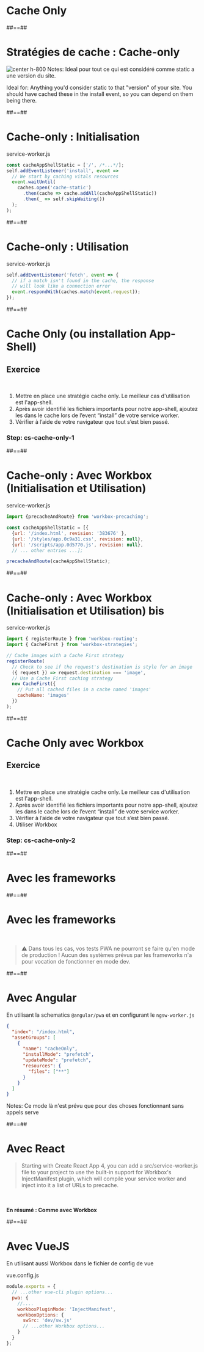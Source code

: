 <!-- .slide: class="transition bg-green" -->

# Cache Only

##==##

# Stratégies de cache : Cache-only

![center h-800](./assets/images/cache-strategy-cache-only.png)
Notes:
Ideal pour tout ce qui est considéré comme static a une version du site.

Ideal for: Anything you'd consider static to that "version" of your site.
You should have cached these in the install event, so you can depend on them being there.

##==##

<!-- .slide: class="with-code" -->

# Cache-only : Initialisation

service-worker.js

```javascript
const cacheAppShellStatic = ['/', /*...*/];
self.addEventListener('install', event =>
  // We start by caching vitals resources
  event.waitUntil(
    caches.open('cache-static')
      .then(cache => cache.addAll(cacheAppShellStatic))
      .then(_ => self.skipWaiting())
  );
);
```

<!-- .element: class="big-code" -->

##==##

<!-- .slide: class="with-code" -->

# Cache-only : Utilisation

service-worker.js

```javascript
self.addEventListener('fetch', event => {
  // if a match isn't found in the cache, the response
  // will look like a connection error
  event.respondWith(caches.match(event.request));
});
```

<!-- .element: class="big-code" -->

##==##

<!-- .slide: class="exercice" -->

# Cache Only (ou installation App-Shell)

## Exercice

<br>

1. Mettre en place une stratégie cache only. Le meilleur cas d'utilisation est l'app-shell.
1. Après avoir identifié les fichiers importants pour notre app-shell, ajoutez les dans le cache lors de l’event “install” de votre service worker.
1. Vérifier à l’aide de votre navigateur que tout s’est bien passé.

### Step: cs-cache-only-1

##==##

<!-- .slide: class="with-code" -->

# Cache-only : Avec Workbox (Initialisation et Utilisation)

service-worker.js

```javascript
import {precacheAndRoute} from 'workbox-precaching';

const cacheAppShellStatic = [{
  {url: '/index.html', revision: '383676' },
  {url: '/styles/app.0c9a31.css', revision: null},
  {url: '/scripts/app.0d5770.js', revision: null},
  // ... other entries ...];

precacheAndRoute(cacheAppShellStatic);
```

<!-- .element: class="big-code" -->

##==##

<!-- .slide: class="with-code" -->

# Cache-only : Avec Workbox (Initialisation et Utilisation) bis

service-worker.js

```javascript
import { registerRoute } from 'workbox-routing';
import { CacheFirst } from 'workbox-strategies';

// Cache images with a Cache First strategy
registerRoute(
  // Check to see if the request's destination is style for an image
  ({ request }) => request.destination === 'image',
  // Use a Cache First caching strategy
  new CacheFirst({
    // Put all cached files in a cache named 'images'
    cacheName: 'images'
  })
);
```

<!-- .element: class="big-code" -->

##==##

<!-- .slide: class="exercice" -->

# Cache Only avec Workbox

## Exercice

<br>

1. Mettre en place une stratégie cache only. Le meilleur cas d'utilisation est l'app-shell.
1. Après avoir identifié les fichiers importants pour notre app-shell, ajoutez les dans le cache lors de l’event “install” de votre service worker.
1. Vérifier à l’aide de votre navigateur que tout s’est bien passé.
1. Utiliser Workbox

### Step: cs-cache-only-2

##==##

<!-- .slide: class="transition bg-green" -->

# Avec les frameworks

##==##

# Avec les frameworks

<br>

> ⚠️ Dans tous les cas, vos tests PWA ne pourront se faire qu'en mode de production ! Aucun des systèmes prévus par les frameworks n'a pour vocation de fonctionner en mode dev.

##==##

<!-- .slide: class="with-code" -->

# Avec Angular

En utilisant la schematics `@angular/pwa` et en configurant le `ngsw-worker.js`

```json
{
  "index": "/index.html",
  "assetGroups": [
    {
      "name": "cacheOnly",
      "installMode": "prefetch",
      "updateMode": "prefetch",
      "resources": {
        "files": ["**"]
      }
    }
  ]
}
```

<!-- .element: class="big-code" -->

Notes:
Ce mode là n'est prévu que pour des choses fonctionnant sans appels serve

##==##

# Avec React

> Starting with Create React App 4, you can add a src/service-worker.js file to your project to use the built-in support for Workbox's InjectManifest plugin, which will compile your service worker and inject into it a list of URLs to precache.

<br><br>
**En résumé : Comme avec Workbox**

##==##

# Avec VueJS

<!-- .slide: class="with-code" -->

En utilisant aussi Workbox dans le fichier de config de vue

vue.config.js

```javascript
module.exports = {
  // ...other vue-cli plugin options...
  pwa: {
    //....
    workboxPluginMode: 'InjectManifest',
    workboxOptions: {
      swSrc: 'dev/sw.js'
      // ...other Workbox options...
    }
  }
};
```

<!-- .element: class="big-code" -->
